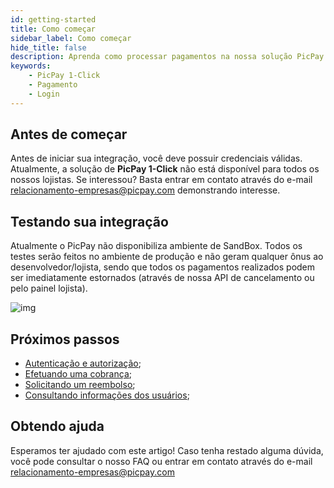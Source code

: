 ```yaml
---
id: getting-started
title: Como começar
sidebar_label: Como começar
hide_title: false
description: Aprenda como processar pagamentos na nossa solução PicPay 1-Click
keywords: 
    - PicPay 1-Click
    - Pagamento    
    - Login
---
```


## Antes de começar

Antes de iniciar sua integração, você deve possuir credenciais válidas. Atualmente, a solução de **PicPay 1-Click** não está disponível para todos os nossos lojistas. Se interessou? Basta entrar em contato através do e-mail relacionamento-empresas@picpay.com demonstrando interesse.

## Testando sua integração

Atualmente o PicPay não disponibiliza ambiente de SandBox. Todos os testes serão feitos no ambiente de produção e não geram qualquer ônus ao desenvolvedor/lojista, sendo que todos os pagamentos realizados podem ser imediatamente estornados (através de nossa API de cancelamento ou pelo painel lojista).

![img](../../../static/img/guides/cancel-transactions.gif)

## Próximos passos

- [Autenticação e autorização](/one-click/guides/oauth2-flow);
- [Efetuando uma cobrança](/one-click/guides/process-payments);
- [Solicitando um reembolso](/one-click/guides/refund-payments);
- [Consultando informações dos usuários](/one-click/guides/user-info);

## Obtendo ajuda
Esperamos ter ajudado com este artigo! Caso tenha restado alguma dúvida, você pode consultar o nosso FAQ ou entrar em contato através do e-mail relacionamento-empresas@picpay.com
